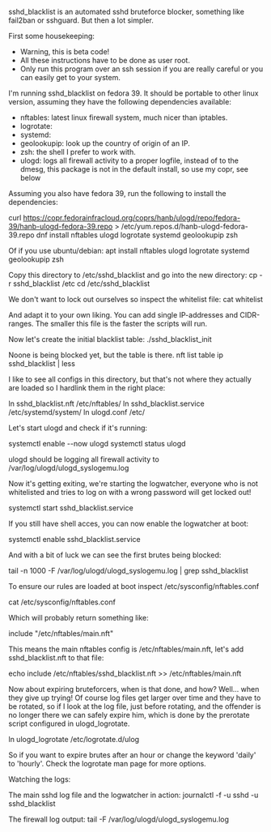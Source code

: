 sshd_blacklist is an automated sshd bruteforce blocker, something like fail2ban
or sshguard. But then a lot simpler.

First some housekeeping:
- Warning, this is beta code!
- All these instructions have to be done as user root.
- Only run this program over an ssh session if you are really careful or you can
  easily get to your system.


I'm running sshd_blacklist on fedora 39. It should be portable to other linux
version, assuming they have the following dependencies available:

- nftables:    latest linux firewall system, much nicer than iptables.
- logrotate:
- systemd:
- geolookupip: look up the country of origin of an IP.
- zsh:         the shell I prefer to work with.
- ulogd:       logs all firewall activity to a proper logfile, instead of to the
  dmesg, this package is not in the default install, so use my copr, see below


Assuming you also have fedora 39, run the following to install the dependencies:

  curl https://copr.fedorainfracloud.org/coprs/hanb/ulogd/repo/fedora-39/hanb-ulogd-fedora-39.repo > /etc/yum.repos.d/hanb-ulogd-fedora-39.repo
  dnf install nftables ulogd logrotate systemd geolookupip zsh

Of if you use ubuntu/debian:
  apt install nftables ulogd logrotate systemd geolookupip zsh


Copy this directory to /etc/sshd_blacklist and go into the new directory:
  cp -r sshd_blacklist /etc
  cd /etc/sshd_blacklist


We don't want to lock out ourselves so inspect the whitelist file:
  cat whitelist

And adapt it to your own liking. You can add single IP-addresses and
CIDR-ranges. The smaller this file is the faster the scripts will run.


Now let's create the initial blacklist table:
  ./sshd_blacklist_init


Noone is being blocked yet, but the table is there.
  nft list table ip sshd_blacklist | less

I like to see all configs in this directory, but that's not where they actually
are loaded so I hardlink them in the right place:

  ln sshd_blacklist.nft /etc/nftables/
  ln sshd_blacklist.service /etc/systemd/system/
  ln ulogd.conf /etc/

Let's start ulogd and check if it's running:

  systemctl enable --now ulogd
  systemctl status ulogd

ulogd should be logging all firewall activity to /var/log/ulogd/ulogd_syslogemu.log

Now it's getting exiting, we're starting the logwatcher, everyone who is not
whitelisted and tries to log on with a wrong password will get locked out!

  systemctl start sshd_blacklist.service

If you still have shell acces, you can now enable the logwatcher at boot:

  systemctl enable sshd_blacklist.service


And with a bit of luck we can see the first brutes being blocked:

  tail -n 1000 -F /var/log/ulogd/ulogd_syslogemu.log | grep sshd_blacklist


To ensure our rules are loaded at boot inspect /etc/sysconfig/nftables.conf

  cat /etc/sysconfig/nftables.conf

Which will probably return something like:

include "/etc/nftables/main.nft"

This means the main nftables config is /etc/nftables/main.nft, let's add
sshd_blacklist.nft to that file:

  echo include /etc/nftables/sshd_blacklist.nft >> /etc/nftables/main.nft

Now about expiring bruteforcers, when is that done, and how?  Well... when they
give up trying!  Of course log files get larger over time and they have to be
rotated, so if I look at the log file, just before rotating, and the offender is
no longer there we can safely expire him, which is done by the prerotate script
configured in ulogd_logrotate.

  ln ulogd_logrotate /etc/logrotate.d/ulog

So if you want to expire brutes after an hour or change the keyword 'daily' to
'hourly'. Check the logrotate man page for more options.


Watching the logs:

The main sshd log file and the logwatcher in action:
  journalctl -f -u sshd -u sshd_blacklist

The firewall log output:
  tail -F /var/log/ulogd/ulogd_syslogemu.log

